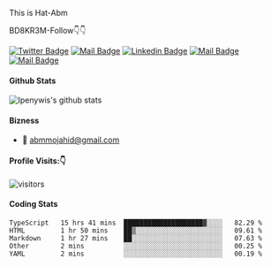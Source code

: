 This is Hat-Abm


BD8KR3M-Follow👇👇

[![Twitter Badge](https://img.shields.io/badge/-@AbmMujahid-1ca0f1?style=flat&labelColor=1ca0f1&logo=twitter&logoColor=white&link=https://twitter.com/abmmujahid)](https://twitter.com/abmmujahid) [![Mail Badge](https://img.shields.io/badge/-termuxpointyt-e74c3c?style=flat&labelColor=e74c3c&logo=youtube&logoColor=white)](https://youtube.com/c/TermuxPointYT) [![Linkedin Badge](https://img.shields.io/badge/-abmmujahid-0e76a8?style=flat&labelColor=0e76a8&logo=linkedin&logoColor=white)](https://www.linkedin.com/in/abm-mujahid) [![Mail Badge](https://img.shields.io/badge/-@abm_mujahid-e84393?style=flat&labelColor=e84393&logo=instagram&logoColor=white)](https://instagram.com/abm_mujahid) [![Mail Badge](https://img.shields.io/badge/-abmmujahid-c0392b?style=flat&labelColor=c0392b&logo=gmail&logoColor=white)](mailto:abmmojahid@gmail.com)


#### Github Stats

![Ipenywis's github stats](https://github-readme-stats.vercel.app/api?username=bd8kr3m&count_private=true&theme=tokyonight&hide=contribs,prs)


#### Bizness
- :email: abmmojahid@gmail.com


#### Profile Visits:👇

![visitors](https://visitor-badge.glitch.me/badge?page_id=bd8kr3m)



#### Coding Stats

<!--START_SECTION:waka-->
```text
TypeScript   15 hrs 41 mins  ████████████████████▓░░░░   82.29 % 
HTML         1 hr 50 mins    ██▒░░░░░░░░░░░░░░░░░░░░░░   09.61 % 
Markdown     1 hr 27 mins    ██░░░░░░░░░░░░░░░░░░░░░░░   07.63 % 
Other        2 mins          ░░░░░░░░░░░░░░░░░░░░░░░░░   00.25 % 
YAML         2 mins          ░░░░░░░░░░░░░░░░░░░░░░░░░   00.19 % 
```
<!--END_SECTION:waka-->
